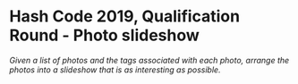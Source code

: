 Hash Code 2019, Qualification Round - Photo slideshow
===========

*Given a list of photos and the tags associated with each photo, arrange the photos into a slideshow that is as interesting as possible.*
